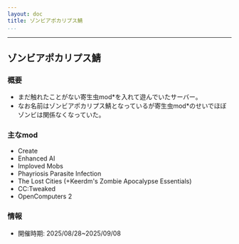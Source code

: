 ```yaml
---
layout: doc
title: ゾンビアポカリプス鯖
...
```

---

## ゾンビアポカリプス鯖
### 概要
- まだ触れたことがない寄生虫mod*を入れて遊んでいたサーバー。
- なお名前はゾンビアポカリプス鯖となっているが寄生虫mod*のせいでほぼゾンビは関係なくなっていた。

### 主なmod
- Create
- Enhanced AI
- Imploved Mobs
- Phayriosis Parasite Infection
- The Lost Cities (+Keerdm's Zombie Apocalypse Essentials)
- CC:Tweaked
- OpenComputers 2

### 情報
- 開催時期: 2025/08/28~2025/09/08
